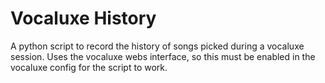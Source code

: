 # Vocaluxe History

A python script to record the history of songs picked during a vocaluxe session. Uses the vocaluxe webs interface, so
this must be enabled in the vocaluxe config for the script to work.
